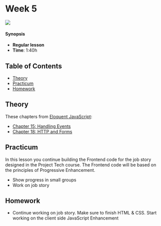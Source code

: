 <!--lint disable no-html-->

# Week 5

![][cover]

#### Synopsis

*   **Regular lesson**
*   **Time**: 1:40h

## Table of Contents
* [Theory](#theory)
* [Practicum](#practicum)
* [Homework](#homework)


## Theory

These chapters from [Eloquent JavaScript](https://eloquentjavascript.net/):

* [Chapter 15: Handling Events](https://eloquentjavascript.net/15_event.html)
* [Chapter 18: HTTP and Forms](https://eloquentjavascript.net/18_http.html)

## Practicum
In this lesson you continue building the Frontend code for the job story designed in the Project Tech course. The Frontend code  will be based on the principles of Progressive Enhancement.

* Show progress in small groups
* Work on job story

## Homework

* Continue working on job story. Make sure to finish HTML & CSS. Start working on the client side JavaScript Enhancement

[cover]: https://eloquentjavascript.net/img/chapter_picture_15.jpg
